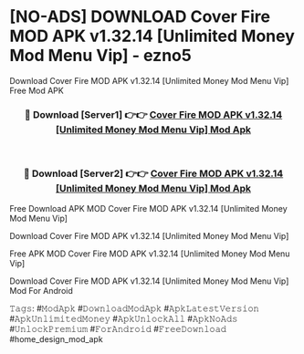 # [NO-ADS] DOWNLOAD Cover Fire MOD APK v1.32.14 [Unlimited Money Mod Menu Vip] - ezno5
Download Cover Fire MOD APK v1.32.14 [Unlimited Money Mod Menu Vip] Free Mod APK

<div align="center">
<h3>🔴 Download [Server1] 👉👉 <a href="https://apk-comot.site?title=Cover_Fire_MOD_APK_v1.32.14_[Unlimited_Money_Mod_Menu_Vip]">Cover Fire MOD APK v1.32.14 [Unlimited Money Mod Menu Vip] Mod Apk</a></h3><br>

<h3>🔴 Download [Server2] 👉👉 <a href="https://apk-comot.site?title=Cover_Fire_MOD_APK_v1.32.14_[Unlimited_Money_Mod_Menu_Vip]">Cover Fire MOD APK v1.32.14 [Unlimited Money Mod Menu Vip] Mod Apk</a></h3>
</div>


Free Download APK MOD Cover Fire MOD APK v1.32.14 [Unlimited Money Mod Menu Vip]

Download Cover Fire MOD APK v1.32.14 [Unlimited Money Mod Menu Vip] 

Free APK MOD Cover Fire MOD APK v1.32.14 [Unlimited Money Mod Menu Vip] 

Download Cover Fire MOD APK v1.32.14 [Unlimited Money Mod Menu Vip] Mod For Android

𝚃𝚊𝚐𝚜: #𝙼𝚘𝚍𝙰𝚙𝚔 #𝙳𝚘𝚠𝚗𝚕𝚘𝚊𝚍𝙼𝚘𝚍𝙰𝚙𝚔 #𝙰𝚙𝚔𝙻𝚊𝚝𝚎𝚜𝚝𝚅𝚎𝚛𝚜𝚒𝚘𝚗 #𝙰𝚙𝚔𝚄𝚗𝚕𝚒𝚖𝚒𝚝𝚎𝚍𝙼𝚘𝚗𝚎𝚢 #𝙰𝚙𝚔𝚄𝚗𝚕𝚘𝚌𝚔𝙰𝚕𝚕 #𝙰𝚙𝚔𝙽𝚘𝙰𝚍𝚜 #𝚄𝚗𝚕𝚘𝚌𝚔𝙿𝚛𝚎𝚖𝚒𝚞𝚖 #𝙵𝚘𝚛𝙰𝚗𝚍𝚛𝚘𝚒𝚍 #𝙵𝚛𝚎𝚎𝙳𝚘𝚠𝚗𝚕𝚘𝚊𝚍 #home_design_mod_apk